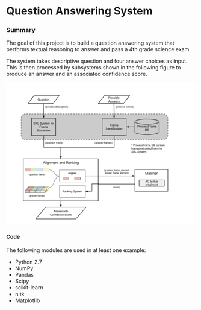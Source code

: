 # Question Answering System

### Summary
The goal of this project is to build a question answering system that performs textual reasoning to answer and pass a 4th grade science exam.

The system takes descriptive question and four answer choices as input. This is then processed by subsystems shown in the following figure to produce an answer and an associated confidence score.

![System](img/system.png)


#### Code
The following modules are used in at least one example:

  * Python 2.7
  * NumPy
  * Pandas
  * Scipy
  * scikit-learn
  * nltk
  * Matplotlib
